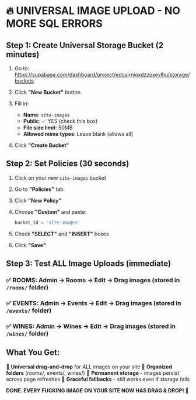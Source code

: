 # 🔥 UNIVERSAL IMAGE UPLOAD - NO MORE SQL ERRORS

## Step 1: Create Universal Storage Bucket (2 minutes)

1. Go to: https://supabase.com/dashboard/project/edcajrnioxdzzoxeylhu/storage/buckets

2. Click **"New Bucket"** button

3. Fill in:
   - **Name**: `site-images` 
   - **Public**: ✅ YES (check this box)
   - **File size limit**: 50MB
   - **Allowed mime types**: Leave blank (allows all)

4. Click **"Create Bucket"**

## Step 2: Set Policies (30 seconds)

1. Click on your new `site-images` bucket

2. Go to **"Policies"** tab

3. Click **"New Policy"** 

4. Choose **"Custom"** and paste:
   ```sql
   bucket_id = 'site-images'
   ```

5. Check **"SELECT"** and **"INSERT"** boxes

6. Click **"Save"**

## Step 3: Test ALL Image Uploads (immediate)

### ✅ **ROOMS**: Admin → Rooms → Edit → Drag images (stored in `/rooms/` folder)
### ✅ **EVENTS**: Admin → Events → Edit → Drag images (stored in `/events/` folder)  
### ✅ **WINES**: Admin → Wines → Edit → Drag images (stored in `/wines/` folder)

## What You Get:

🎯 **Universal drag-and-drop** for ALL images on your site
📁 **Organized folders** (rooms/, events/, wines/)
💾 **Permanent storage** - images persist across page refreshes
🔄 **Graceful fallbacks** - still works even if storage fails

**DONE. EVERY FUCKING IMAGE ON YOUR SITE NOW HAS DRAG & DROP! 🎉**
